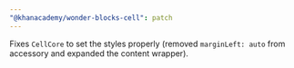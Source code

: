 ```yaml
---
"@khanacademy/wonder-blocks-cell": patch
---
```


Fixes `CellCore` to set the styles properly (removed `marginLeft: auto` from accessory and expanded the content wrapper).
